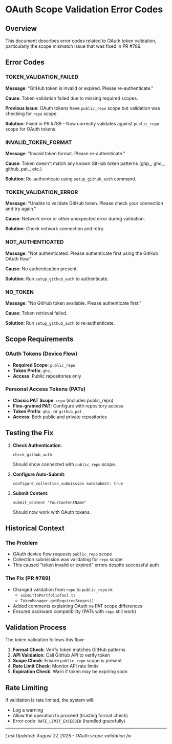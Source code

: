 # OAuth Scope Validation Error Codes

## Overview

This document describes error codes related to OAuth token validation, particularly the scope mismatch issue that was fixed in PR #789.

## Error Codes

### TOKEN_VALIDATION_FAILED
**Message**: "GitHub token is invalid or expired. Please re-authenticate."

**Cause**: Token validation failed due to missing required scopes.

**Previous Issue**: OAuth tokens have `public_repo` scope but validation was checking for `repo` scope.

**Solution**: Fixed in PR #789 - Now correctly validates against `public_repo` scope for OAuth tokens.

### INVALID_TOKEN_FORMAT
**Message**: "Invalid token format. Please re-authenticate."

**Cause**: Token doesn't match any known GitHub token patterns (ghp_, gho_, github_pat_, etc.)

**Solution**: Re-authenticate using `setup_github_auth` command.

### TOKEN_VALIDATION_ERROR
**Message**: "Unable to validate GitHub token. Please check your connection and try again."

**Cause**: Network error or other unexpected error during validation.

**Solution**: Check network connection and retry.

### NOT_AUTHENTICATED  
**Message**: "Not authenticated. Please authenticate first using the GitHub OAuth flow."

**Cause**: No authentication present.

**Solution**: Run `setup_github_auth` to authenticate.

### NO_TOKEN
**Message**: "No GitHub token available. Please authenticate first."

**Cause**: Token retrieval failed.

**Solution**: Run `setup_github_auth` to re-authenticate.

## Scope Requirements

### OAuth Tokens (Device Flow)
- **Required Scope**: `public_repo`
- **Token Prefix**: `gho_`
- **Access**: Public repositories only

### Personal Access Tokens (PATs)
- **Classic PAT Scope**: `repo` (includes public_repo)
- **Fine-grained PAT**: Configure with repository access
- **Token Prefix**: `ghp_` or `github_pat_`
- **Access**: Both public and private repositories

## Testing the Fix

1. **Check Authentication**:
   ```
   check_github_auth
   ```
   Should show connected with `public_repo` scope.

2. **Configure Auto-Submit**:
   ```
   configure_collection_submission autoSubmit: true
   ```

3. **Submit Content**:
   ```
   submit_content "YourContentName"
   ```
   Should now work with OAuth tokens.

## Historical Context

### The Problem
- OAuth device flow requests `public_repo` scope
- Collection submission was validating for `repo` scope  
- This caused "token invalid or expired" errors despite successful auth

### The Fix (PR #789)
- Changed validation from `repo` to `public_repo` in:
  - `submitToPortfolioTool.ts`
  - `TokenManager.getRequiredScopes()`
- Added comments explaining OAuth vs PAT scope differences
- Ensured backward compatibility (PATs with `repo` still work)

## Validation Process

The token validation follows this flow:

1. **Format Check**: Verify token matches GitHub patterns
2. **API Validation**: Call GitHub API to verify token
3. **Scope Check**: Ensure `public_repo` scope is present
4. **Rate Limit Check**: Monitor API rate limits
5. **Expiration Check**: Warn if token may be expiring soon

## Rate Limiting

If validation is rate limited, the system will:
- Log a warning
- Allow the operation to proceed (trusting format check)
- Error code: `RATE_LIMIT_EXCEEDED` (handled gracefully)

---

*Last Updated: August 27, 2025 - OAuth scope validation fix*